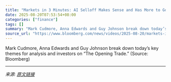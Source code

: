 ```yaml
---
title: "Markets in 3 Minutes: AI Selloff Makes Sense and Has More to Go"
date: 2025-08-20T07:53:54+08:00
categories: ["finance"]
tags: []
summary: "Mark Cudmore, Anna Edwards and Guy Johnson break down today’s key themes for analysis and investors on “The Opening Trade.” (Source: Bloomberg)"
source_url: "https://www.bloomberg.com/news/videos/2025-08-20/markets-in-3-minutes-8-20-2025-video"
---
```


Mark Cudmore, Anna Edwards and Guy Johnson break down today’s key themes for analysis and investors on “The Opening Trade.” (Source: Bloomberg)

---

*来源: [原文链接](https://www.bloomberg.com/news/videos/2025-08-20/markets-in-3-minutes-8-20-2025-video)*
